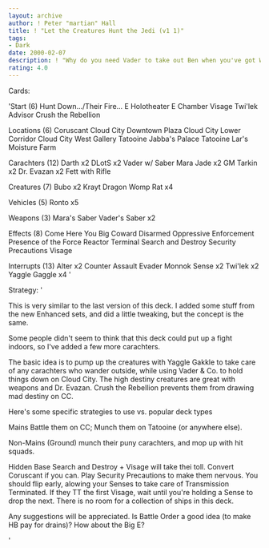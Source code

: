 ```yaml
---
layout: archive
author: ! Peter "martian" Hall
title: ! "Let the Creatures Hunt the Jedi (v1 1)"
tags:
- Dark
date: 2000-02-07
description: ! "Why do you need Vader to take out Ben when you've got Womp Rats?"
rating: 4.0
---
```

Cards: 

'Start (6)
Hunt Down.../Their Fire...
E Holotheater
E Chamber
Visage
Twi'lek Advisor
Crush the Rebellion

Locations (6)
Coruscant
Cloud City Downtown Plaza
Cloud City Lower Corridor
Cloud City West Gallery
Tatooine Jabba's Palace
Tatooine Lar's Moisture Farm

Carachters (12)
Darth x2
DLotS x2
Vader w/ Saber
Mara Jade x2
GM Tarkin x2
Dr. Evazan x2
Fett with Rifle

Creatures (7)
Bubo x2
Krayt Dragon
Womp Rat x4

Vehicles (5)
Ronto x5

Weapons (3)
Mara's Saber
Vader's Saber x2

Effects (8)
Come Here You Big Coward
Disarmed
Oppressive Enforcement
Presence of the Force
Reactor Terminal
Search and Destroy
Security Precautions
Visage

Interrupts (13)
Alter x2
Counter Assault
Evader
Monnok
Sense x2
Twi'lek x2
Yaggle Gaggle x4
'

Strategy: '

This is very similar to the last version of this deck.  I added some stuff from the new Enhanced sets, and did a little tweaking, but the concept is the same.

Some people didn't seem to think that this deck could put up a fight indoors, so I've added a few more carachters.

The basic idea is to pump up the creatures with Yaggle Gakkle to take care of any carachters who wander outside, while using Vader & Co. to hold things down on Cloud City.  The high destiny creatures are great with weapons and Dr. Evazan.	Crush the Rebellion prevents them from drawing mad destiny on CC.

Here's some specific strategies to use vs. popular deck types

Mains Battle them on CC; Munch them on Tatooine (or anywhere else).

Non-Mains (Ground) munch their puny carachters, and mop up with hit squads.

Hidden Base Search and Destroy + Visage will take thei toll.  Convert Coruscant if you can.  Play Security Precautions  to make them nervous.	You should flip early, alowing your Senses to take care of Transmission Terminated.  If they TT the first Visage, wait until you're holding a Sense to drop the next.	There is no room for a collection of ships in this deck.

Any suggestions will be appreciated.  Is Battle Order a good idea (to make HB pay for drains)?	How about the Big E?

'